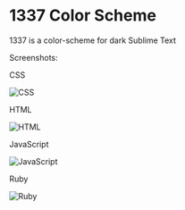 1337 Color Scheme
=====================

1337 is a color-scheme for dark Sublime Text

Screenshots:

CSS

![CSS](http://abload.de/img/1337_css26u6p.jpg)

HTML

![HTML](http://abload.de/img/1337_html19u4l.jpg)

JavaScript

![JavaScript](http://abload.de/img/1337_javascriptr6ukr.jpg)

Ruby

![Ruby](http://abload.de/img/1337_rubyw8u3f.jpg)

